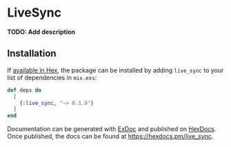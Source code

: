 # LiveSync

**TODO: Add description**

## Installation

If [available in Hex](https://hex.pm/docs/publish), the package can be installed
by adding `live_sync` to your list of dependencies in `mix.exs`:

```elixir
def deps do
  [
    {:live_sync, "~> 0.1.0"}
  ]
end
```

Documentation can be generated with [ExDoc](https://github.com/elixir-lang/ex_doc)
and published on [HexDocs](https://hexdocs.pm). Once published, the docs can
be found at <https://hexdocs.pm/live_sync>.


